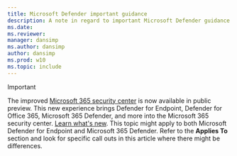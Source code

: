 ```yaml
---
title: Microsoft Defender important guidance
description: A note in regard to important Microsoft Defender guidance.
ms.date: 
ms.reviewer: 
manager: dansimp
ms.author: dansimp
author: dansimp
ms.prod: w10
ms.topic: include
---
```


> [!IMPORTANT]
> The improved [Microsoft 365 security center](https://security.microsoft.com) is now available in public preview. This new experience brings Defender for Endpoint, Defender for Office 365, Microsoft 365 Defender, and more into the Microsoft 365 security center. [Learn what's new](/microsoft-365/security/mtp/overview-security-center). This topic might apply to both Microsoft Defender for Endpoint and Microsoft 365 Defender. Refer to the **Applies To** section and look for specific call outs in this article where there might be differences.